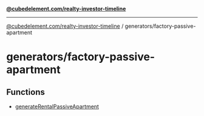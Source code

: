 [**@cubedelement.com/realty-investor-timeline**](../../index.md)

---

[@cubedelement.com/realty-investor-timeline](../../modules.md) / generators/factory-passive-apartment

# generators/factory-passive-apartment

## Functions

- [generateRentalPassiveApartment](functions/generateRentalPassiveApartment.md)
